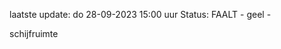 laatste update: 
do 28-09-2023 15:00   uur 
Status: FAALT - geel - 
<div class="service Y">schijfruimte</div>